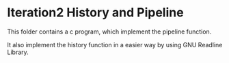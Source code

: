 Iteration2 History and Pipeline 
===

This folder contains a c program, which implement the pipeline function.

It also implement the history function in a easier way by using GNU Readline Library. 
